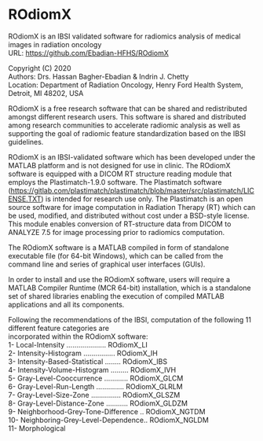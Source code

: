 # ROdiomX

ROdiomX is an IBSI validated software for radiomics analysis of medical images in radiation oncology                      
URL: <https://github.com/Ebadian-HFHS/ROdiomX>                                                                       
                                                                                          
Copyright (C) 2020                                                                                       
Authors: Drs. Hassan Bagher-Ebadian & Indrin J. Chetty                                                                                                                       
Location: Department of Radiation Oncology, Henry Ford Health System, Detroit, MI 48202, USA

ROdiomX is a free research software that can be shared and redistributed amongst different research users.
This software is shared and distributed among research communities to accelerate radiomic analysis as well as
supporting the goal of radiomic feature standardization based on the IBSI guidelines.

ROdiomX is an IBSI-validated software which has been developed under the MATLAB platform and is not designed
for use in clinic. The ROdiomX software is equipped with a DICOM RT structure reading module that employs the
Plastimatch-1.9.0 software. The Plastimatch software (https://gitlab.com/plastimatch/plastimatch/blob/master/src/plastimatch/LICENSE.TXT) 
is intended for research use only. The Plastimatch is an open source software for image computation in Radiation Therapy (RT) which can be used, modified, 
and distributed without cost under a BSD-style license. This module enables conversion of RT-structure data from DICOM to ANALYZE 7.5 for image processing prior
to radiomics computation.

The ROdiomX software is a MATLAB compiled in form of standalone executable file (for 64-bit Windows), which can
be called from the command line and series of graphical user interfaces (GUIs). 

In order to install and use the ROdiomX software, users will require a MATLAB Compiler Runtime
(MCR 64-bit) installation, which is a standalone set of shared libraries enabling the execution of compiled
MATLAB applications and all its components.

Following the recommendations of the IBSI, computation of the following 11 different feature categories are                   
incorporated within the ROdiomX software:                                                                                                                                     
1- Local-Intensity .................... ROdiomX_LI                                                                                                                               
2- Intensity-Histogram ................ ROdiomX_IH                                
3- Intensity-Based-Statistical ........ ROdiomX_IBS                                                                                                
4- Intensity-Volume-Histogram ......... ROdiomX_IVH                                                                                                
5- Gray-Level-Cooccurrence ............ ROdiomX_GLCM                                                                                               
6- Gray-Level-Run-Length .............. ROdiomX_GLRLM                                                                                                
7- Gray-Level-Size-Zone ............... ROdiomX_GLSZM                                                                                               
8- Gray-Level-Distance-Zone ........... ROdiomX_GLDZM                                                                                               
9- Neighborhood-Grey-Tone-Difference .. ROdiomX_NGTDM                                                                                             
10- Neighboring-Grey-Level-Dependence.. ROdiomX_NGLDM                                                                                                
11- Morphological                                                                                                


